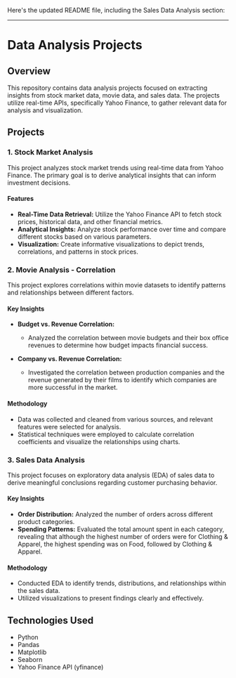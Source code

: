Here's the updated README file, including the Sales Data Analysis section:

---

# Data Analysis Projects

## Overview

This repository contains data analysis projects focused on extracting insights from stock market data, movie data, and sales data. 
The projects utilize real-time APIs, specifically Yahoo Finance, to gather relevant data for analysis and visualization.

## Projects

### 1. Stock Market Analysis

This project analyzes stock market trends using real-time data from Yahoo Finance. The primary goal is to derive analytical insights that can inform investment decisions.

#### Features
- **Real-Time Data Retrieval:** Utilize the Yahoo Finance API to fetch stock prices, historical data, and other financial metrics.
- **Analytical Insights:** Analyze stock performance over time and compare different stocks based on various parameters.
- **Visualization:** Create informative visualizations to depict trends, correlations, and patterns in stock prices.

### 2. Movie Analysis - Correlation

This project explores correlations within movie datasets to identify patterns and relationships between different factors.

#### Key Insights
- **Budget vs. Revenue Correlation:** 
  - Analyzed the correlation between movie budgets and their box office revenues to determine how budget impacts financial success.
  
- **Company vs. Revenue Correlation:** 
  - Investigated the correlation between production companies and the revenue generated by their films to identify which companies are more successful in the market.

#### Methodology
- Data was collected and cleaned from various sources, and relevant features were selected for analysis.
- Statistical techniques were employed to calculate correlation coefficients and visualize the relationships using charts.

### 3. Sales Data Analysis

This project focuses on exploratory data analysis (EDA) of sales data to derive meaningful conclusions regarding customer purchasing behavior.

#### Key Insights
- **Order Distribution:** Analyzed the number of orders across different product categories.
- **Spending Patterns:** Evaluated the total amount spent in each category, revealing that although the highest number of orders were for Clothing & Apparel, the highest spending was on Food, followed by Clothing & Apparel.

#### Methodology
- Conducted EDA to identify trends, distributions, and relationships within the sales data.
- Utilized visualizations to present findings clearly and effectively.

## Technologies Used

- Python
- Pandas
- Matplotlib
- Seaborn
- Yahoo Finance API (yfinance)
